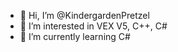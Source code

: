 - 👋 Hi, I’m @KindergardenPretzel
- 👀 I’m interested in VEX V5, C++, C#
- 🌱 I’m currently learning C#


<!---
KindergardenPretzel/KindergardenPretzel is a ✨ special ✨ repository because its `README.md` (this file) appears on your GitHub profile.
You can click the Preview link to take a look at your changes.
--->
